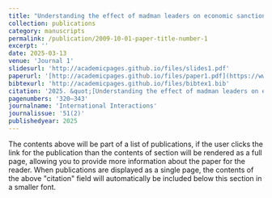 ```yaml
---
title: "Understanding the effect of madman leaders on economic sanctions"
collection: publications
category: manuscripts
permalink: /publication/2009-10-01-paper-title-number-1
excerpt: ''
date: 2025-03-13
venue: 'Journal 1'
slidesurl: 'http://academicpages.github.io/files/slides1.pdf'
paperurl: '[http://academicpages.github.io/files/paper1.pdf](https://www.tandfonline.com/doi/full/10.1080/03050629.2025.2473355)'
bibtexurl: 'http://academicpages.github.io/files/bibtex1.bib'
citation: '2025. &quot;[Understanding the effect of madman leaders on economic sanctions](https://www.tandfonline.com/doi/full/10.1080/03050629.2025.2473355)&quot;'
pagenumbers: '320–343'
journalname: 'International Interactions'
journalissue: '51(2)'
publishedyear: 2025
---
```

The contents above will be part of a list of publications, if the user clicks the link for the publication than the contents of section will be rendered as a full page, allowing you to provide more information about the paper for the reader. When publications are displayed as a single page, the contents of the above "citation" field will automatically be included below this section in a smaller font.
